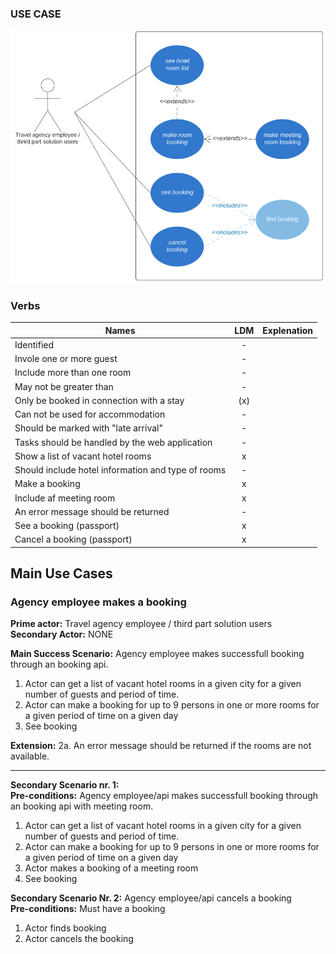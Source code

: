 ### USE CASE

![Billede af use case model. ligger også under denne mappe](UseCase.png)

### Verbs

|Names            |LDM           | Explenation |
|-----------------|:------------:|-------------|
|Identified |-|
|Invole one or more guest|-|
|Include more than one room|-|
|May not be greater than|-|
|Only be booked in connection with a stay|(x)|
|Can not be used for accommodation|-|
|Should be marked with "late arrival"|-|
|Tasks should be handled by the web application|-|
|Show a list of vacant hotel rooms|x|
|Should include hotel information and type of rooms|-|
|Make a booking|x|
|Include af meeting room|x|
|An error message should be returned|-|
|See a booking (passport)|x|
|Cancel a booking (passport)|x|


## Main Use Cases

### Agency employee makes a booking

**Prime actor:** Travel agency employee / third part solution users  
**Secondary Actor:** NONE  


**Main Success Scenario:** Agency employee makes successfull booking through an booking api.

1. Actor can get a list of vacant hotel rooms in a given city for a given number of guests and period of time.
2. Actor can make a booking for up to 9 persons in one or more rooms for a given period of time on a given day
3. See booking

**Extension:**
2a. An error message should be returned if the rooms are not available.

* * *


**Secondary Scenario nr. 1:**  
**Pre-conditions:** Agency employee/api makes successfull booking through an booking api with meeting room.     

1. Actor can get a list of vacant hotel rooms in a given city for a given number of guests and period of time.
2. Actor can make a booking for up to 9 persons in one or more rooms for a given period of time on a given day
3. Actor makes a booking of a meeting room
4. See booking


**Secondary Scenario Nr. 2:**  Agency employee/api cancels a booking  
**Pre-conditions:** Must have a booking  

1. Actor finds booking
2. Actor cancels the booking
